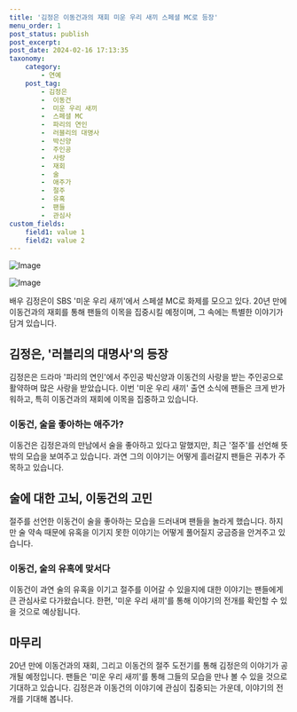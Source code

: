 ```yaml
---
title: '김정은 이동건과의 재회 미운 우리 새끼 스페셜 MC로 등장'
menu_order: 1
post_status: publish
post_excerpt: 
post_date: 2024-02-16 17:13:35
taxonomy:
    category:
        - 연예
    post_tag:
        - 김정은
        -  이동건
        -  미운 우리 새끼
        -  스페셜 MC
        -  파리의 연인
        -  러블리의 대명사
        -  박신양
        -  주인공
        -  사랑
        -  재회
        -  술
        -  애주가
        -  절주
        -  유혹
        -  팬들
        -  관심사
custom_fields:
    field1: value 1
    field2: value 2
---
```


![Image](https://ssl.pstatic.net/mimgnews/image/076/2024/02/11/2024021101000729800096631_20240211165502506.jpg?type=w540)

![Image](https://mimgnews.pstatic.net/image/076/2024/02/11/2024021101000729800096632_20240211165502509.jpg?type=w540)

배우 김정은이 SBS '미운 우리 새끼'에서 스페셜 MC로 화제를 모으고 있다. 20년 만에 이동건과의 재회를 통해 팬들의 이목을 집중시킬 예정이며, 그 속에는 특별한 이야기가 담겨 있습니다. 
## 김정은, '러블리의 대명사'의 등장
김정은은 드라마 '파리의 연인'에서 주인공 박신양과 이동건의 사랑을 받는 주인공으로 활약하며 많은 사랑을 받았습니다. 이번 '미운 우리 새끼' 출연 소식에 팬들은 크게 반가워하고, 특히 이동건과의 재회에 이목을 집중하고 있습니다.
### 이동건, 술을 좋아하는 애주가?
이동건은 김정은과의 만남에서 술을 좋아하고 있다고 말했지만, 최근 '절주'를 선언해 뜻밖의 모습을 보여주고 있습니다. 과연 그의 이야기는 어떻게 흘러갈지 팬들은 귀추가 주목하고 있습니다.
## 술에 대한 고뇌, 이동건의 고민
절주를 선언한 이동건이 술을 좋아하는 모습을 드러내며 팬들을 놀라게 했습니다. 하지만 술 약속 때문에 유혹을 이기지 못한 이야기는 어떻게 풀어질지 궁금증을 안겨주고 있습니다.
### 이동건, 술의 유혹에 맞서다
이동건이 과연 술의 유혹을 이기고 절주를 이어갈 수 있을지에 대한 이야기는 팬들에게 큰 관심사로 다가왔습니다. 한편, '미운 우리 새끼'를 통해 이야기의 전개를 확인할 수 있을 것으로 예상됩니다.
## 마무리
20년 만에 이동건과의 재회, 그리고 이동건의 절주 도전기를 통해 김정은의 이야기가 공개될 예정입니다. 팬들은 '미운 우리 새끼'를 통해 그들의 모습을 만나 볼 수 있을 것으로 기대하고 있습니다. 김정은과 이동건의 이야기에 관심이 집중되는 가운데, 이야기의 전개를 기대해 봅니다.
